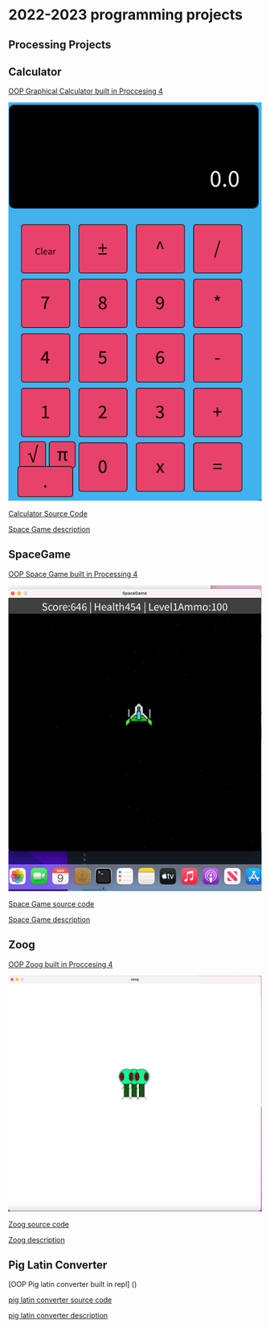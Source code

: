 # 2022-2023 programming projects

## Processing Projects

## Calculator


[OOP Graphical Calculator built in Proccesing 4]()

![Running Calculator](https://github.com/Ptangytang23/programmingportfolio/blob/main/images/calc.png)

[Calculator Source Code](https://github.com/Ptangytang23/programmingportfolio/tree/main/src/calc)

[Space Game description](https://github.com/Ptangytang23/programmingportfolio/blob/main/src/calc/Calculator%20description) 

## SpaceGame


[OOP Space Game built in Processing 4]()

![Runnning Space game](https://github.com/Ptangytang23/programmingportfolio/blob/main/images/SpaceGame.png)

[Space Game source code](https://github.com/Ptangytang23/programmingportfolio/tree/main/src/Space%20Game)

[Space Game description](https://github.com/Ptangytang23/programmingportfolio/blob/main/src/Space%20Game/Space%20Game%20desciption)

## Zoog

[OOP Zoog built in Proccesing 4]()

![Running Zoog](https://github.com/Ptangytang23/programmingportfolio/blob/main/images/Zoog.png)

[Zoog source code](https://github.com/Ptangytang23/programmingportfolio/tree/main/src/zoog)

[Zoog description](https://github.com/Ptangytang23/programmingportfolio/blob/main/src/zoog/Zoog%20description)

## Pig Latin Converter

[OOP Pig latin converter built in repl] ()

[pig latin converter source code](https://github.com/Ptangytang23/programmingportfolio/blob/main/src/Piglatin%20converter/piglatin%20converter%20source%20code)

[pig latin converter description](https://github.com/Ptangytang23/programmingportfolio/blob/main/src/Piglatin%20converter/pig%20latin%20converter%20description)









